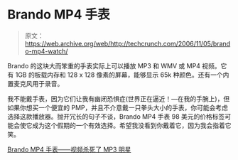 # Brando MP4 手表

> 原文：<https://web.archive.org/web/http://techcrunch.com/2006/11/05/brando-mp4-watch/>

Brando 的这块大而笨重的手表实际上可以播放 MP3 和 WMV 或 MP4 视频。它有 1GB 的板载内存和 128 x 128 像素的屏幕，能够显示 65k 种颜色。还有一个内置麦克风用于录音。

我不能戴手表，因为它们让我有幽闭恐惧症(世界正在逼近！—在我的手腕上)，但如果你想买一个便宜的 PMP，并且不介意戴一只拳头大小的手表，你可能会考虑选择这款播放器。抛开冗长的句子不谈，Brando MP4 手表 98 美元的价格标签可能会使它成为这个假期的一个有效选择。希望我没看到你戴着它，因为我会指着它笑。

[Brando MP4 手表——视频杀死了 MP3 明星](https://web.archive.org/web/20201020060512/http://gizmodo.com/gadgets/gadgets/brando-mp4-watch--video-killed-the-mp3-star-212506.php)